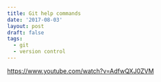 ```yaml
---
title: Git help commands
date: '2017-08-03'
layout: post
draft: false
tags:
  - git
  - version control
---
```


https://www.youtube.com/watch?v=AdfwQXJ0ZVM